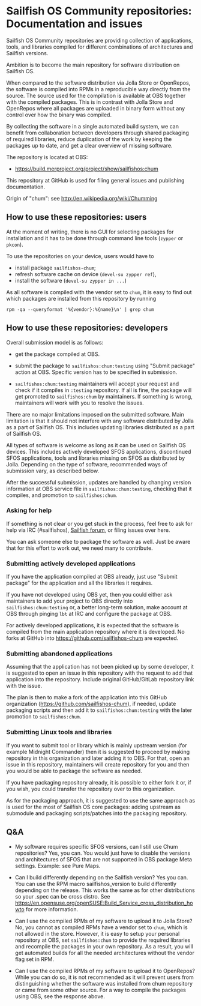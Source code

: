 # Sailfish OS Community repositories: Documentation and issues

Sailfish OS Community repositories are providing collection of
applications, tools, and libraries compiled for different combinations
of architectures and Sailfish versions.

Ambition is to become the main repository for software distribution on
Sailfish OS.

When compared to the software distribution via Jolla Store or
OpenRepos, the software is compiled into RPMs in a reproducible way
directly from the source. The source used for the compilation is
available at OBS together with the compiled packages. This is in
contrast with Jolla Store and OpenRepos where all packages are uploaded
in binary form without any control over how the binary was compiled.

By collecting the software in a single automated build system, we can
benefit from collaboration between developers through shared packaging
of required libraries, reduce duplication of the work by keeping the
packages up to date, and get a clear overview of missing software.

The repository is located at OBS:
- https://build.merproject.org/project/show/sailfishos:chum

This repository at GitHub is used for filing general issues and
publishing documentation.

Origin of "chum": see http://en.wikipedia.org/wiki/Chumming


## How to use these repositories: users

At the moment of writing, there is no GUI for selecting packages for
installation and it has to be done through command line tools
(`zypper` or `pkcon`).

To use the repositories on your device, users would have to
- install package `sailfishos-chum`;
- refresh software cache on device (`devel-su zypper ref`),
- install the software (`devel-su zypper in ...`)

As all software is compiled with the vendor set to `chum`, it is easy
to find out which packages are installed from this repository by running

```
rpm -qa --queryformat '%{vendor}:%{name}\n' | grep chum
```


## How to use these repositories: developers

Overall submission model is as follows:

- get the package compiled at OBS.

- submit the package to `sailfishos:chum:testing` using "Submit
  package" action at OBS. Specific version has to be specified in
  submission.

- `sailfishos:chum:testing` maintainers will accept your request and
  check if it compiles in `:testing` repository. If all is fine, the
  package will get promoted to `sailfishos:chum` by maintainers. If
  something is wrong, maintainers will work with you to resolve the
  issues.

There are no major limitations imposed on the submitted software. Main
limitation is that it should not interfere with any software
distributed by Jolla as a part of Sailfish OS. This includes updating
libraries distributed as a part of Sailfish OS.

All types of software is welcome as long as it can be used on Sailfish
OS devices. This includes actively developed SFOS applications,
discontinued SFOS applications, tools and libraries missing on SFOS as
distributed by Jolla. Depending on the type of software, recommended
ways of submission vary, as described below.

After the successful submission, updates are handled by changing
version information at OBS service file in `sailfishos:chum:testing`,
checking that it compiles, and promotion to `sailfishos:chum`.


### Asking for help

If something is not clear or you get stuck in the process, feel free
to ask for help via IRC (#sailfishos),
[Sailfish forum](https://forum.sailfishos.org), or filing
issues over here.

You can ask someone else to package the software as well. Just be
aware that for this effort to work out, we need many to contribute.


### Submitting actively developed applications

If you have the application compiled at OBS already, just use "Submit
package" for the application and all the libraries it requires.

If you have not developed using OBS yet, then you could either ask
maintainers to add your project to OBS directly into
`sailfishos:chum:testing` or, a better long-term solution, make
account at OBS through pinging `lbt` at IRC and configure the package
at OBS.

For actively developed applications, it is expected that the software
is compiled from the main application repository where it is
developed. No forks at GitHub into https://github.com/sailfishos-chum
are expected.


### Submitting abandoned applications

Assuming that the application has not been picked up by some
developer, it is suggested to open an issue in this repository with
the request to add that application into the repository. Include
original GitHub/GitLab repository link with the issue.

The plan is then to make a fork of the application into this GitHub
organization (https://github.com/sailfishos-chum), if needed, update
packaging scripts and then add it to `sailfishos:chum:testing` with
the later promotion to `sailfishos:chum`.


### Submitting Linux tools and libraries

If you want to submit tool or library which is mainly upstream version
(for example Midnight Commander) then it is suggested to proceed by
making repository in this organization and later adding it to OBS. For
that, open an issue in this repository, maintainers will create
repository for you and then you would be able to package the software
as needed.

If you have packaging repository already, it is possible to either
fork it or, if you wish, you could transfer the repository over to
this organization.

As for the packaging approach, it is suggested to use the same
approach as is used for the most of Sailfish OS core packages: adding
upstream as submodule and packaging scripts/patches into the packaging
repository.


## Q&A

- My software requires specific SFOS versions, can I still use Chum
  repositories? Yes, you can. You would just have to disable the
  versions and architectures of SFOS that are not supported in OBS
  package Meta settings. Example: see Pure Maps.

- Can I build differently depending on the Sailfish version?  Yes you
  can.  You can use the RPM macro sailfishos_version to build differently
  depending on the release.  This works the same as for other 
  distributions so your .spec can be cross distro.  See
  https://en.opensuse.org/openSUSE:Build_Service_cross_distribution_howto
  for more information.
  
- Can I use the compiled RPMs of my software to upload it to Jolla
  Store? No, you cannot as compiled RPMs have a vendor set to `chum`,
  which is not allowed in the store. However, it is easy to setup your
  personal repository at OBS, set `sailfishos:chum` to provide the
  required libraries and recompile the packages in your own
  repository. As a result, you will get automated builds for all the
  needed architectures without the vendor flag set in RPM.

- Can I use the compiled RPMs of my software to upload it to
  OpenRepos? While you can do so, it is not recommended as it will
  prevent users from distinguishing whether the software was installed
  from chum repository or came from some other source. For a way to
  compile the packages using OBS, see the response above.
